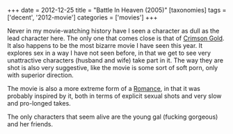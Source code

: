 +++
date = 2012-12-25
title = "Battle In Heaven (2005)"
[taxonomies]
tags = ['decent', '2012-movie']
categories = ['movies']
+++

Never in my movie-watching history have I seen a character as dull as
the lead character here. The only one that comes close is that of
[Crimson Gold]. It also happens to be the most bizarre movie I have seen
this year. It explores sex in a way I have not seen before, in that we
get to see very unattractive characters (husband and wife) take part in
it. The way they are shot is also very suggestive, like the movie is
some sort of soft porn, only with superior direction.

The movie is also a more extreme form of a [Romance], in that it was
probably inspired by it, both in terms of explicit sexual shots and very
slow and pro-longed takes.

The only characters that seem alive are the young gal (fucking gorgeous)
and her friends.

  [Crimson Gold]: @/crimson-gold-2003.md
  [Romance]: @/romance-1999.md
